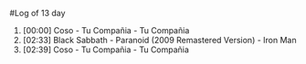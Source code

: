 #Log of 13 day

1. [00:00] Coso - Tu Compañia - Tu Compañia
1. [02:33] Black Sabbath - Paranoid (2009 Remastered Version) - Iron Man
1. [02:39] Coso - Tu Compañia - Tu Compañia
